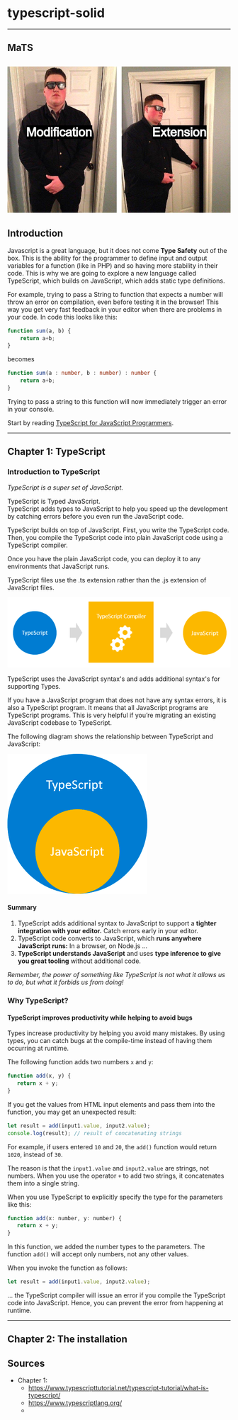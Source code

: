 # typescript-solid

---
## MaTS

![meme](images/meme.png)
---
## Introduction

Javascript is a great language, but it does not come **Type Safety** out of the box. This is the ability for the programmer to define input and output variables for a function (like in PHP) and so having more stability in their code.
This is why we are going to explore a new language called TypeScript, which builds on JavaScript, which adds static type definitions.

For example, trying to pass a String to function that expects a number will throw an error on compilation, even before testing it in the browser! This way you get very fast feedback in your editor when there are problems in your code.
In code this looks like this:

```javascript
function sum(a, b) {
    return a+b;
}
```

becomes

```typescript
function sum(a : number, b : number) : number {
    return a+b;
}
```

Trying to pass a string to this function will now immediately trigger an error in your console.

Start by reading [TypeScript for JavaScript Programmers](https://www.typescriptlang.org/docs/handbook/typescript-in-5-minutes.html).

---
## Chapter 1: TypeScript

### Introduction to TypeScript

*TypeScript is a super set of JavaScript.*

TypeScript is Typed JavaScript.  
TypeScript adds types to JavaScript to help you speed up the development by catching errors before you even run the JavaScript code.

TypeScript builds on top of JavaScript. First, you write the TypeScript code. Then, you compile the TypeScript code into plain JavaScript code using a TypeScript compiler.

Once you have the plain JavaScript code, you can deploy it to any environments that JavaScript runs.

TypeScript files use the .ts extension rather than the .js extension of JavaScript files.

![how TypeScript works](images/TypeScript.png)

TypeScript uses the JavaScript syntax's and adds additional syntax's for supporting Types.

If you have a JavaScript program that does not have any syntax errors, it is also a TypeScript program. It means that all JavaScript programs are TypeScript programs. This is very helpful if you’re migrating an existing JavaScript codebase to TypeScript.

The following diagram shows the relationship between TypeScript and JavaScript:

![Relationship JavaScript-TypeScript](images/JS-TS.png)

#### Summary 

1. TypeScript adds additional syntax to JavaScript to support a **tighter integration with your editor.** Catch errors early in your editor.
2. TypeScript code converts to JavaScript, which **runs anywhere JavaScript runs:** In a browser, on Node.js ...
3. **TypeScript understands JavaScript** and uses **type inference to give you great tooling** without additional code.

*Remember, the power of something like TypeScript is not what it allows us to do, but what it forbids us from doing!*

### Why TypeScript?

#### TypeScript improves productivity while helping to avoid bugs

Types increase productivity by helping you avoid many mistakes. By using types, you can catch bugs at the compile-time instead of having them occurring at runtime.

The following function adds two numbers ````x```` and ````y````:

````javascript
function add(x, y) {
   return x + y;
}
````
If you get the values from HTML input elements and pass them into the function, you may get an unexpected result:

````javascript
let result = add(input1.value, input2.value);
console.log(result); // result of concatenating strings
````

For example, if users entered ````10```` and ````20````, the ````add()```` function would return ````1020````, instead of ````30````.

The reason is that the ````input1.value```` and ````input2.value```` are strings, not numbers. When you use the operator ````+```` to add two strings, it concatenates them into a single string.

When you use TypeScript to explicitly specify the type for the parameters like this:

````javascript
function add(x: number, y: number) {
   return x + y;
}
````

In this function, we added the number types to the parameters. The function ````add()```` will accept only numbers, not any other values.

When you invoke the function as follows:

````javascript
let result = add(input1.value, input2.value);
````

… the TypeScript compiler will issue an error if you compile the TypeScript code into JavaScript. Hence, you can prevent the error from happening at runtime.

---

## Chapter 2: The installation

## Sources
- Chapter 1:
  - https://www.typescripttutorial.net/typescript-tutorial/what-is-typescript/
  - https://www.typescriptlang.org/
  - 